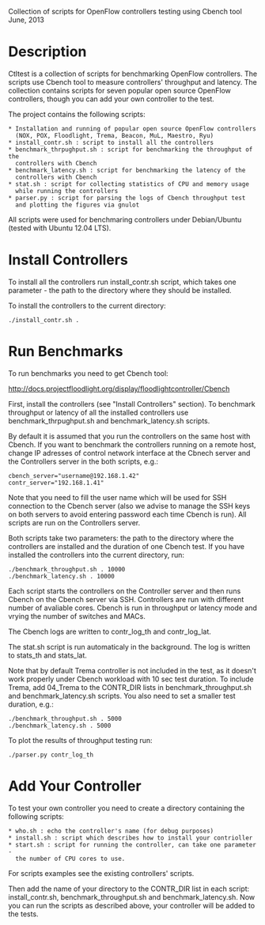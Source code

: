 Collection of scripts for OpenFlow controllers testing using Cbench tool
June, 2013


Description
=======
  
  Ctltest is a collection of scripts for benchmarking OpenFlow controllers.
  The scripts use Cbench tool to measure controllers' throughput and
  latency. The collection contains scripts for seven popular open source
  OpenFlow controllers, though you can add your own controller to the test.

  The project contains the following scripts:

    * Installation and running of popular open source OpenFlow controllers
      (NOX, POX, Floodlight, Trema, Beacon, MuL, Maestro, Ryu)
    * install_contr.sh : script to install all the controllers
    * benchmark_thrpughput.sh : script for benchmarking the throughput of the
      controllers with Cbench
    * benchmark_latency.sh : script for benchmarking the latency of the 
      controllers with Cbench
    * stat.sh : script for collecting statistics of CPU and memory usage
      while running the controllers
    * parser.py : script for parsing the logs of Cbench throughput test
      and plotting the figures via gnulot
      
  All scripts were used for benchmaring controllers under Debian/Ubuntu
  (tested with Ubuntu 12.04 LTS).


Install Controllers
=======

  To install all the controllers run install_contr.sh script, which takes
  one parameter - the path to the directory where they should be installed.
  
  To install the controllers to the current directory:

    ./install_contr.sh .
 
  
Run Benchmarks
=======

  To run benchmarks you need to get Cbench tool:
  
  http://docs.projectfloodlight.org/display/floodlightcontroller/Cbench

  First, install the controllers (see "Install Controllers" section).
  To benchmark throughput or latency of all the installed controllers
  use benchmark_thrpughput.sh and benchmark_latency.sh scripts.

  By default it is assumed that you run the controllers on the same host
  with Cbench. If you want to benchmark the controllers running on a
  remote host, change IP adresses of control network interface at the 
  Cbnech server and the Controllers server in the both scripts, e.g.:

    cbench_server="username@192.168.1.42"
    contr_server="192.168.1.41"

  Note that you need to fill the user name which will be used for SSH
  connection to the Cbench server (also we advise to manage the SSH keys
  on both servers to avoid entering password each time Cbench is run).
  All scripts are run on the Controllers server.
  
  Both scripts take two parameters: the path to the directory where
  the controllers are installed and the duration of one Cbench test.
  If you have installed the controllers into the current directory, run:
  
    ./benchmark_throughput.sh . 10000
    ./benchmark_latency.sh . 10000

  Each script starts the controllers on the Controller server and then
  runs Cbench on the Cbench server via SSH. Controllers are run with
  different number of avaliable cores. Cbench is run in throughput or
  latency mode and vrying the number of switches and MACs.
  
  The Cbench logs are written to contr_log_th and contr_log_lat.

  The stat.sh script is run automaticaly in the background. The log is
  written to stats_th and stats_lat.

  Note that by default Trema controller is not included in the test, as it
  doesn't work properly under Cbench workload with 10 sec test duration.
  To include Trema, add 04_Trema to the CONTR_DIR lists in
  benchmark_throughput.sh and benchmark_latency.sh scripts. You also need to
  set a smaller test duration, e.g.:
  
    ./benchmark_throughput.sh . 5000
    ./benchmark_latency.sh . 5000

  To plot the results of throughput testing run:
  
    ./parser.py contr_log_th

    
Add Your Controller
=======

  To test your own controller you need to create a directory containing
  the following scripts:
  
    * who.sh : echo the controller's name (for debug purposes)
    * install.sh : script which describes how to install your contrioller
    * start.sh : script for running the controller, can take one parameter - 
      the number of CPU cores to use.
  
  For scripts examples see the existing controllers' scripts.
  
  Then add the name of your directory to the CONTR_DIR list in each script:
  install_contr.sh, benchmark_throughput.sh and benchmark_latency.sh.
  Now you can run the scripts as described above, your controller will be
  added to the tests.
